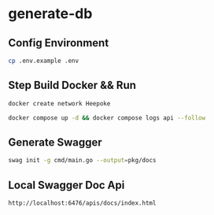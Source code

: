 # generate-db

## Config Environment

```bash
cp .env.example .env
```

## Step Build Docker && Run

```bash
docker create network Heepoke
```

```bash
docker compose up -d && docker compose logs api --follow
```

## Generate Swagger

```bash
swag init -g cmd/main.go --output=pkg/docs
```

## Local Swagger Doc Api

```bash
http://localhost:6476/apis/docs/index.html
```
